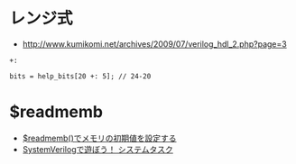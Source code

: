 # レンジ式
- http://www.kumikomi.net/archives/2009/07/verilog_hdl_2.php?page=3

```
+:
```

```
bits = help_bits[20 +: 5]; // 24-20
```


# $readmemb
- [$readmemb()でメモリの初期値を設定する](https://www.k0b0srecord.com/entry/2019/02/05/210140)
- [SystemVerilogで遊ぼう！ システムタスク](https://sites.google.com/site/playsystemverilog/others/system_task)
